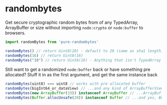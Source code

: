 # randombytes

Get secure cryptographic random bytes from of any TypedArray, ArrayBuffer or size without importing `node:crypto` or `node:buffer` to browsers.

```js
import randomBytes from 'pure-randombytes'

randomBytes() // return Uint8(20) - default to 20 (same as sha1 length)
randomBytes(16) // return Uint8(16)
randomBytes("10") // return Uint8(16) - Anything that isn't TypedArray is casted to Number(x)
```

Still want to get a randomized `node:buffer` back or have something pre allocated? Stuff it in as the first argument, and get the same instance back

```js
randomBytes(uint8) === uint8 // works with pre allocated buffer
randomBytes(bigInt64_or_dataView) // ...and any kind of ArrayBufferView
randomBytes(new ArrayBuffer(33)) instanceof ArrayBuffer // ...ArrayBuffer
randomBytes(Buffer.allocUnsafe(20)) instanceof Buffer // ...and yes, Buffer as well
```
